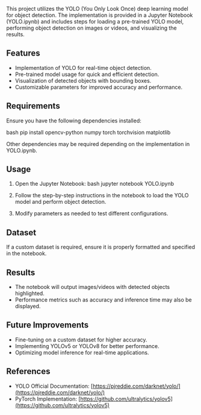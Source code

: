 This project utilizes the YOLO (You Only Look Once) deep learning model for object detection. The implementation is provided in a Jupyter Notebook (YOLO.ipynb) and includes steps for loading a pre-trained YOLO model, performing object detection on images or videos, and visualizing the results.

## Features
- Implementation of YOLO for real-time object detection.
- Pre-trained model usage for quick and efficient detection.
- Visualization of detected objects with bounding boxes.
- Customizable parameters for improved accuracy and performance.

## Requirements
Ensure you have the following dependencies installed:

bash
pip install opencv-python numpy torch torchvision matplotlib


Other dependencies may be required depending on the implementation in YOLO.ipynb.

## Usage
1. Open the Jupyter Notebook:
    bash
    jupyter notebook YOLO.ipynb
    
2. Follow the step-by-step instructions in the notebook to load the YOLO model and perform object detection.
3. Modify parameters as needed to test different configurations.

## Dataset
If a custom dataset is required, ensure it is properly formatted and specified in the notebook.

## Results
- The notebook will output images/videos with detected objects highlighted.
- Performance metrics such as accuracy and inference time may also be displayed.

## Future Improvements
- Fine-tuning on a custom dataset for higher accuracy.
- Implementing YOLOv5 or YOLOv8 for better performance.
- Optimizing model inference for real-time applications.

## References
- YOLO Official Documentation: [https://pjreddie.com/darknet/yolo/](https://pjreddie.com/darknet/yolo/)
- PyTorch Implementation: [https://github.com/ultralytics/yolov5](https://github.com/ultralytics/yolov5)
